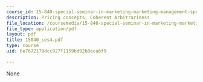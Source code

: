 ```yaml
---
course_id: 15-840-special-seminar-in-marketing-marketing-management-spring-2004
description: Pricing concepts; Coherent Arbitrariness
file_location: /coursemedia/15-840-special-seminar-in-marketing-marketing-management-spring-2004/6e7672179dcc927f1159bd92b8eca6f9_15840_ses4.pdf
file_type: application/pdf
layout: pdf
title: 15840_ses4.pdf
type: course
uid: 6e7672179dcc927f1159bd92b8eca6f9

---
```

None